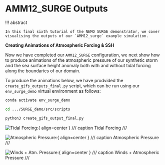 # **AMM12_SURGE Outputs**

!!! abstract

    In this final sixth tutorial of the NEMO SURGE demonstrator, we cover visualising the outputs of our `AMM12_surge` example simulation.

**Creating Animations of Atmospheric Forcing & SSH**

Now we have completed our `AMM12_SURGE` configuration, we next show how to produce animations of the atmospheric pressure of our synthetic storm and the sea surface height anomaly both with and without tidal forcing along the boundaries of our domain.

To produce the animations below, we have prodvided the `create_gifs_outputs_final.py` script, which can be run using our `env_surge_demo` virtual environment as follows:

```sh
conda activate env_surge_demo

cd .../SURGE_demo/src/scripts

python3 create_gifs_output_final.py
```

![Tidal Forcing:](./assets/AMM12_SURGE_SSH_tides.gif){ align=center }
/// caption
Tidal Forcing
///

![Atmospheric Pressure:](./assets/AMM12_SURGE_atmpr.gif){ align=center }
/// caption
Atmospheric Pressure
///

![Winds + Atm. Pressure:](./assets/AMM12_SURGE_SSH.gif){ align=center }
/// caption
Winds + Atmospheric Pressure
///
